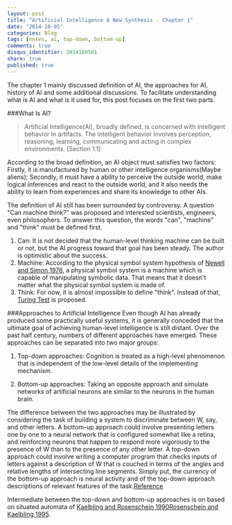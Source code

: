 ```yaml
---
layout: post
title: "Artificial Intelligence A New Synthesis - Chapter 1"
date: "2014-10-05"
categories: Blog
tags: [notes, ai, top-down, bottom-up]
comments: true
disqus_identifier: 2014100501
share: true
published: true
---
```


The chapter 1 mainly discussed definition of AI, the approaches for AI, history of AI and some additional discussions. To facilitate understanding what is AI and what is it used for, this post focuses on the first two parts.

###What Is AI?
> Artificial Intelligence(AI), broadly defined, is concerned with intelligent behavior in artifacts. The intelligent behavior involves perception, reasoning, learning, communicating and acting in complex environments. [Section 1.1]

According to the broad definition, an AI object must satisfies two factors: Firstly, it is manufactured by human or other intelligence organisms(Maybe aliens); Secondly, it must have a ability to perceive the outside world, make logical inferences and react to the outside world, and it also needs the ability to learn from experiences and share its knowledge to other AIs.

The definition of AI still has been surrounded by controversy. A question "Can machine think?" was proposed and interested scientists, engineers, even philosophers. To answer this question, the words "can", "machine" and "think" must be defined first.

1. Can: It is not decided that the human-level thinking machine can be built or not, but the AI progress toward that goal has been steady. The author is optimistic about the success.
2. Machine: According to the physical symbol system hypothesis of [Newell and Simon 1976](http://dl.acm.org/citation.cfm?id=360022), a physical symbol system is a machine which is capable of manipulating symbolic data. That means that it doesn't matter what the physical symbol system is made of.
3. Think: For now, it is almost impossible to define "think". Instead of that, [Turing Test](http://loebner.net/Prizef/TuringArticle.html) is proposed.

###Approaches to Artificial Intelligence
Even though AI has already produced some practically useful systems, it is generally conceded that the ultimate goal of achieving human-level intelligence is still distant. Over the past half century, numbers of different approaches have emerged. These approaches can be separated into two major groups:

1. Top-down approaches: Cognition is treated as a high-level phenomenon that is independent of the low-level details of the implementing mechanism.

2. Bottom-up approaches: Taking an opposite approach and simulate networks of artificial neurons are similar to the neurons in the human brain.

The difference between the two approaches may be illustrated by considering the task of building a system to discriminate between W, say, and other letters. A bottom-up approach could involve presenting letters one by one to a neural network that is configured somewhat like a retina, and reinforcing neurons that happen to respond more vigorously to the presence of W than to the presence of any other letter. A top-down approach could involve writing a computer program that checks inputs of letters against a description of W that is couched in terms of the angles and relative lengths of intersecting line segments. Simply put, the currency of the bottom-up approach is neural activity and of the top-down approach descriptions of relevant features of the task.[Reference](http://www.alanturing.net/turing_archive/pages/reference%20articles/what_is_AI/What%20is%20AI09.html)

Intermediate between the top-down and bottom-up approaches is on based on situated automata of [Kaelbling and Rosenschein 1990](http://www.sciencedirect.com/science/article/pii/S0921889005800272)[Rosenschein and Kaelbling 1995](http://www.sciencedirect.com/science/article/pii/0004370294000567).
